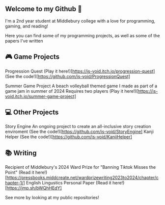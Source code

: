 ## Welcome to my Github 👋
I'm a 2nd year student at Middlebury college with a love for programming, gaming, and reading!

Here you can find some of my programming projects, as well as some of the papers I've written


## 🎮 Game Projects
Progression Quest
(Play it here!)[https://is-void.itch.io/progression-quest]
(See the code!)[https://github.com/is-void/ProgressionQuest]

Summer Game Project
A beach volleyball themed game I made as part of a game jam in summer of 2024
Requires two players
(Play it here!)[https://is-void.itch.io/summer-game-project]

## 💻 Other Projects
Story Engine
An ongoing project to create an all-inclusive story creation enviroment
(See the code!)[https://github.com/is-void/StoryEngine]
Kanji Helper
(See the code!)[https://github.com/is-void/KanjiHelper]


## 📚 Writing
Recipient of Middlebury's 2024 Ward Prize for "Banning Tiktok Misses the Point"
(Read it here!)[https://pressbooks.middcreate.net/wardprizewriting2023to2024/chapter/chapter-1/]
English Lingustics Personal Paper
(Read it here!)[https://jmp.sh/bWQhHEdY]


See more by looking at my public repositories!

<!--
**is-void/is-void** is a ✨ _special_ ✨ repository because its `README.md` (this file) appears on your GitHub profile.

Here are some ideas to get you started:

- 🔭 I’m currently working on ...
- 🌱 I’m currently learning ...
- 👯 I’m looking to collaborate on ...
- 🤔 I’m looking for help with ...
- 💬 Ask me about ...
- 📫 How to reach me: ...
- 😄 Pronouns: ...
- ⚡ Fun fact: ...
-->
